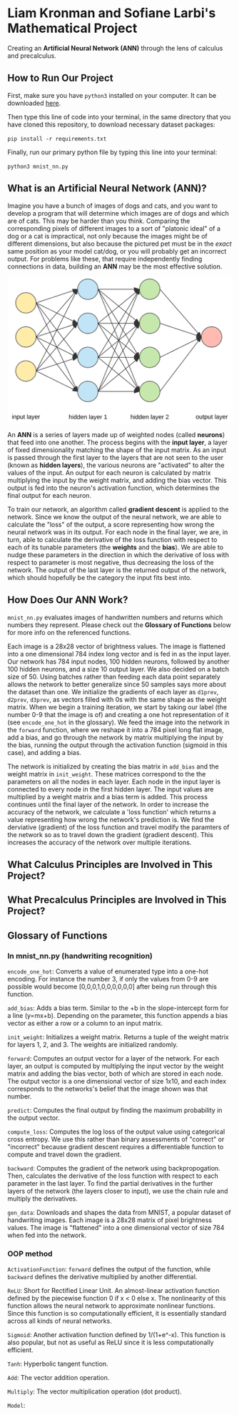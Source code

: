 # Liam Kronman and Sofiane Larbi's Mathematical Project
Creating an **Artificial Neural Network (ANN)** through the lens of calculus and precalculus.

## How to Run Our Project
First, make sure you have `python3` installed on your computer. It can be downloaded [here](https://www.python.org).  

Then type this line of code into your terminal, in the same directory that you have cloned this repository, to download necessary dataset packages:  

`pip install -r requirements.txt`  

Finally, run our primary python file by typing this line into your terminal:

`python3 mnist_nn.py`  


## What is an Artificial Neural Network (ANN)?
Imagine you have a bunch of images of dogs and cats, and you want to develop a program that will determine which images are of dogs and which are of cats. This may be harder than you think. Comparing the corresponding pixels of different images to a sort of "platonic ideal" of a dog or a cat is impractical, not only because the images might be of different dimensions, but also because the pictured pet must be in the *exact* same position as your model cat/dog, or you will probably get an incorrect output. For problems like these, that require independently finding connections in data, building an **ANN** may be the most effective solution.  

![Neural Network](/static/neuralnetwork.png)

An **ANN** is a series of layers made up of weighted nodes (called **neurons**) that feed into one another. The process begins with the **input layer**, a layer of fixed dimensionality matching the shape of the input matrix. As an input is passed through the first layer to the layers that are not seen to the user (known as **hidden layers**), the various neurons are "activated" to alter the values of the input. An output for each neuron is calculated by matrix multiplying the input by the weight matrix, and adding the bias vector. This output is fed into the neuron's activation function, which determines the final output for each neuron.  

To train our network, an algorithm called **gradient descent** is applied to the network. Since we know the output of the neural network, we are able to calculate the "loss" of the output, a score representing how wrong the neural network was in its output. For each node in the final layer, we are, in turn, able to calculate the derivative of the loss function with respect to each of its tunable parameters (the **weights** and the **bias**). We are able to nudge these parameters in the direction in which the derivative of loss with respect to parameter is most negative, thus decreasing the loss of the network. The output of the last layer is the returned output of the network, which should hopefully be the category the input fits best into.

## How Does Our ANN Work?
`mnist_nn.py` evaluates images of handwritten numbers and returns which numbers they represent. Please check out the **Glossary of Functions** below for more info on the referenced functions.  

Each image is a 28x28 vector of brightness values. The image is flattened into a one dimensional 784 index long vector and is fed in as the input layer. Our network has 784 input nodes, 100 hidden neurons, followed by another 100 hidden neurons, and a size 10 output layer. We also decided on a batch size of 50. Using batches rather than feeding each data point separately allows the network to better generalize since 50 samples says more about the dataset than one. We initialize the gradients of each layer as `d1prev`, `d2prev`, `d3prev`, as vectors filled with 0s with the same shape as the weight matrix. When we begin a training iteration, we start by taking our label (the number 0-9 that the image is of) and creating a one hot representation of it (see `encode_one_hot` in the glossary). We feed the image into the network in the `forward` function, where we reshape it into a 784 pixel long flat image, add a bias, and go through the network by matrix multiplying the input by the bias, running the output through the activation function (sigmoid in this case), and adding a bias.  

The network is initialized by creating the bias matrix in `add_bias` and the weight matrix in `init_weight`. These matrices correspond to the the parameters on all the nodes in each layer. Each node in the input layer is connected to every node in the first hidden layer. The input values are multiplied by a weight matrix and a bias term is added. This process continues until the final layer of the network. In order to increase the accuracy of the network, we calculate a 'loss function' which returns a value representing how wrong the network's prediction is. We find the derviative (gradient) of the loss function and travel modify the paramters of the network so as to travel down the gradient (gradient descent). This increases the accuracy of the network over multiple iterations.


## What Calculus Principles are Involved in This Project?

## What Precalculus Principles are Involved in This Project?

## Glossary of Functions
### In mnist_nn.py (handwriting recognition)
`encode_one_hot`:  Converts a value of enumerated type into a one-hot encoding. For instance the number 3, if only the values from 0-9 are possible would become [0,0,0,1,0,0,0,0,0,0] after being run through this function.

`add_bias`: Adds a bias term. Similar to the +b in the slope-intercept form for a line (y=mx+b). Depending on the parameter, this function appends a bias vector as either a row or a column to an input matrix.

`init_weight`: Initializes a weight matrix. Returns a tuple of the weight matrix for layers 1, 2, and 3. The weights are initialized randomly.

`forward`: Computes an output vector for a layer of the network. For each layer, an output is computed by multiplying the input vector by the weight matrix and adding the bias vector, both of which are stored in each node. The output vector is a one dimensional vector of size 1x10, and each index corresponds to the networks's belief that the image shown was that number.

`predict`: Computes the final output by finding the maximum probability in the output vector.

`compute_loss`: Computes the log loss of the output value using categorical cross entropy. We use this rather than binary assessments of "correct" or "incorrect" because gradient descent requires a differentiable function to compute and travel down the gradient.

`backward`: Computes the gradient of the network using backpropogation. Then, calculates the derivative of the loss function with respect to each parameter in the last layer. To find the partial derivatives in the further layers of the network (the layers closer to input), we use the chain rule and multiply the derivatives.

`gen_data`: Downloads and shapes the data from MNIST, a popular dataset of handwriting images. Each image is a 28x28 matrix of pixel brightness values. The image is "flattened" into a one dimensional vector of size 784 when fed into the network.

### OOP method
`ActivationFunction`: `forward` defines the output of the function, while `backward` defines the derivative multiplied by another differential.

`ReLU`: Short for Rectified Linear Unit. An almost-linear activation function defined by the piecewise function 0 if x < 0 else x. The nonlinearity of this function allows the neural network to approximate nonlinear functions. Since this function is so computationally efficient, it is essentially standard across all kinds of neural networks.

`Sigmoid`: Another activation function defined by 1/(1+e^-x). This function is also popular, but not as useful as ReLU since it is less computationally efficient.

`Tanh`: Hyperbolic tangent function.

`Add`: The vector addition operation.

`Multiply`: The vector multiplication operation (dot product).

`Model`:

